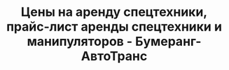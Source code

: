 ---
# Feel free to add content and custom Front Matter to this file.
# To modify the layout, see https://jekyllrb.com/docs/themes/#overriding-theme-defaults

layout: price
menu: Цены
title: Цены на аренду спецтехники, прайс-лист аренды спецтехники и манипуляторов - Бумеранг-АвтоТранс
description: ! 'Прайс-лист на услуги с ценами аренды спецтехники: погрузчиков, манипуляторов, кранов.'
permalink: /price/
---